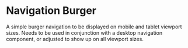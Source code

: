 # Navigation Burger

A simple burger navigation to be displayed on mobile and tablet viewport sizes. Needs to be used in conjunction with a desktop navigation component, or adjusted to show up on all viewport sizes.
